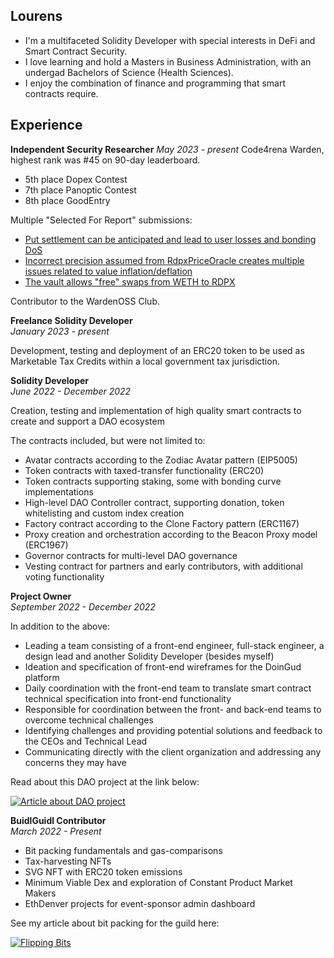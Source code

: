 ## Lourens  
- I'm a multifaceted Solidity Developer with special interests in DeFi and Smart Contract Security.
- I love learning and hold a Masters in Business Administration, with an undergad Bachelors of Science (Health Sciences).
- I enjoy the combination of finance and programming that smart contracts require.

## Experience  
**Independent Security Researcher**
*May 2023 - present*
Code4rena Warden, highest rank was #45 on 90-day leaderboard.
- 5th place Dopex Contest
- 7th place Panoptic Contest
- 8th place GoodEntry 

Multiple "Selected For Report" submissions:
- [Put settlement can be anticipated and lead to user losses and bonding DoS](https://github.com/code-423n4/2023-08-dopex-findings/issues/1584)  
- [Incorrect precision assumed from RdpxPriceOracle creates multiple issues related to value inflation/deflation](https://github.com/code-423n4/2023-08-dopex-findings/issues/549) 
- [The vault allows "free" swaps from WETH to RDPX](https://github.com/code-423n4/2023-08-dopex-findings/issues/2130)   

Contributor to the WardenOSS Club.
  
**Freelance Solidity Developer**  
*January 2023 - present*  

Development, testing and deployment of an ERC20 token to be used as Marketable Tax Credits within a local government tax jurisdiction.

**Solidity Developer**  
*June 2022 - December 2022*  

Creation, testing and implementation of high quality smart contracts to create and support a DAO ecosystem  

The contracts included, but were not limited to:
- Avatar contracts according to the Zodiac Avatar pattern (EIP5005)
- Token contracts with taxed-transfer functionality (ERC20)
- Token contracts supporting staking, some with bonding curve implementations
- High-level DAO Controller contract, supporting donation, token whitelisting and custom index creation
- Factory contract according to the Clone Factory pattern (ERC1167)
- Proxy creation and orchestration according to the Beacon Proxy model (ERC1967)
- Governor contracts for multi-level DAO governance
- Vesting contract for partners and early contributors, with additional voting functionality

**Project Owner**  
*September 2022 - December 2022*  

In addition to the above:  

- Leading a team consisting of a front-end engineer, full-stack engineer, a design lead and another Solidity Developer (besides myself)
- Ideation and specification of front-end wireframes for the DoinGud platform
- Daily coordination with the front-end team to translate smart contract technical specification into front-end functionality
- Responsible for coordination between the front- and back-end teams to overcome technical challenges
- Identifying challenges and providing potential solutions and feedback to the CEOs and Technical Lead
- Communicating directly with the client organization and addressing any concerns they may have

Read about this DAO project at the link below:

[![Article about DAO project](https://mirror-media.imgix.net/publication-images/xEbUO9KLAH4neuco6p5LT.jpeg?height=512&width=1024&h=512&w=1024&auto=compress)](https://mirror.xyz/0013700.eth/zWJyiODvgveaw32h0jRRQuebeSVoJ-gEoj42essfQUk)

**BuidlGuidl Contributor**  
*March 2022 - Present*  
  
- Bit packing fundamentals and gas-comparisons
- Tax-harvesting NFTs
- SVG NFT with ERC20 token emissions
- Minimum Viable Dex and exploration of Constant Product Market Makers
- EthDenver projects for event-sponsor admin dashboard

See my article about bit packing for the guild here: 

[![Flipping Bits](https://storage.googleapis.com/download/storage/v1/b/buidlguidl-v3.appspot.com/o/builds%2Fab32b86505dc3b4890356d600.jpeg?generation=1673862785523426&alt=media)](https://app.buidlguidl.com/build/rKQQX7HvCcoVpWCU3qMW)

<!---
lokithe5th/lokithe5th is a ✨ special ✨ repository because its `README.md` (this file) appears on your GitHub profile.
You can click the Preview link to take a look at your changes.
--->
